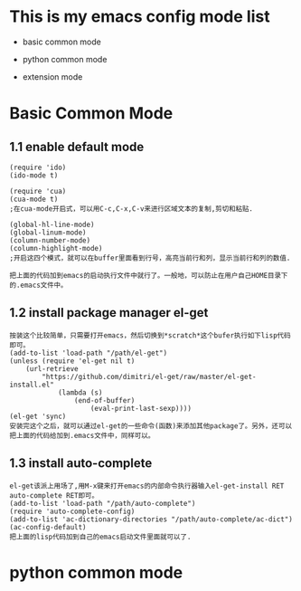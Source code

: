 # This is my emacs config mode list #

*  basic common mode

*  python common mode

*  extension mode


# Basic Common Mode #

## 1.1 enable default mode ##

	(require 'ido)
	(ido-mode t)

	(require 'cua)
	(cua-mode t)
	;在cua-mode开启式，可以用C-c,C-x,C-v来进行区域文本的复制,剪切和粘贴.

	(global-hl-line-mode)
	(global-linum-mode)
	(column-number-mode)
	(column-highlight-mode)
	;开启这四个模式，就可以在buffer里面看到行号，高亮当前行和列，显示当前行和列的数值.

	把上面的代码加到emacs的启动执行文件中就行了。一般地，可以防止在用户自己HOME目录下的.emacs文件中。



## 1.2 install package manager el-get ##

	按装这个比较简单，只需要打开emacs，然后切换到*scratch*这个bufer执行如下lisp代码即可。
	(add-to-list 'load-path "/path/el-get")
	(unless (require 'el-get nil t)
		(url-retrieve
			"https://github.com/dimitri/el-get/raw/master/el-get-install.el"
				(lambda (s)
					(end-of-buffer)
						(eval-print-last-sexp))))
	(el-get 'sync)
	安装完这个之后，就可以通过el-get的一些命令(函数)来添加其他package了。另外，还可以把上面的代码给加到.emacs文件中，同样可以。


## 1.3 install auto-complete ##

	el-get该派上用场了,用M-x键来打开emacs的内部命令执行器输入el-get-install RET auto-complete RET即可。
	(add-to-list 'load-path "/path/auto-complete")
	(require 'auto-complete-config)
	(add-to-list 'ac-dictionary-directories "/path/auto-complete/ac-dict")
	(ac-config-default)
	把上面的lisp代码加到自己的emacs启动文件里面就可以了.


# python common mode #

